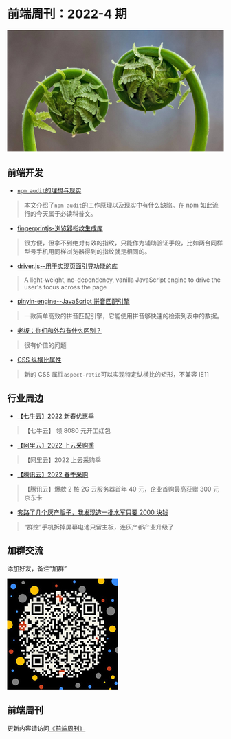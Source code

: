 # 前端周刊：2022-4 期

[![](/img/bing/20220411.jpg?imageView2/2/w/960)](https://cn.bing.com/search?q=蕨菜)

## 前端开发

- [`npm audit`的理想与现实](https://overreacted.io/npm-audit-broken-by-design/)

> 本文介绍了`npm audit`的工作原理以及现实中有什么缺陷。在 npm 如此流行的今天属于必读科普文。

- [fingerprintjs-浏览器指纹生成库](https://github.com/fingerprintjs/fingerprintjs)

> 很方便，但拿不到绝对有效的指纹，只能作为辅助验证手段，比如两台同样型号手机用同样浏览器得到的指纹就是相同的。

- [driver.js--用于实现页面引导功能的库](https://github.com/kamranahmedse/driver.js)

> A light-weight, no-dependency, vanilla JavaScript engine to drive the user's focus across the page

- [pinyin-engine--JavaScript 拼音匹配引擎](https://github.com/aui/pinyin-engine)

> 一款简单高效的拼音匹配引擎，它能使用拼音够快速的检索列表中的数据。

- [老板：你们和外包有什么区别？](https://mp.weixin.qq.com/s/acQwS6msymmeB8DAUsut2A)

> 很有价值的问题

- [CSS 纵横比属性](https://css-irl.info/aspect-ratio-is-great/)

> 新的 CSS 属性`aspect-ratio`可以实现特定纵横比的矩形，不兼容 IE11

## 行业周边

- [【七牛云】2022 新春优惠季](https://s.qiniu.com/mIzQNn)

> 【七牛云】 领 8080 元开工红包

- [【阿里云】2022 上云采购季](https://www.aliyun.com/minisite/goods?taskPkg=2022cgj&pkgSid=290788&userCode=y31qmczl)

> 【阿里云】2022 上云采购季

- [【腾讯云】2022 春季采购](https://curl.qcloud.com/qBTP1dai)

> 【腾讯云】爆款 2 核 2G 云服务器首年 40 元，企业首购最高获赠 300 元京东卡

- [套路了几个灰产贩子，我发现造一批水军只要 2000 块钱](https://mp.weixin.qq.com/s/Lu2CggwOW6vmxecinVSImA)

> “群控”手机拆掉屏幕电池只留主板，连灰产都产业升级了

## 加群交流

添加好友，备注“加群”

![refned_x](/img/a/refined-x.jpg)

## 前端周刊

更新内容请访问[《前端周刊》](https://frontend-weekly.com/)
